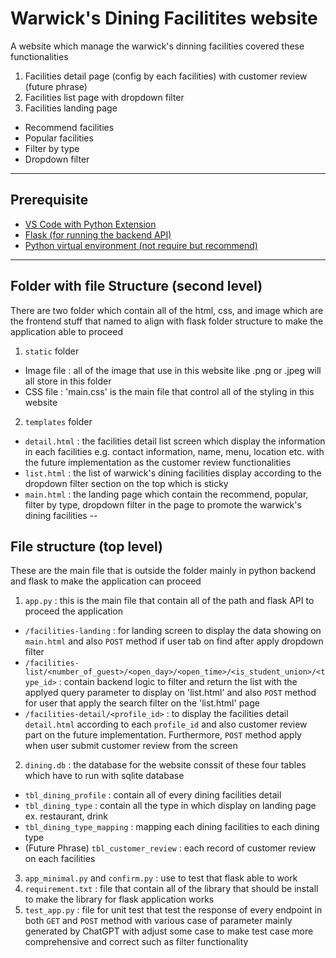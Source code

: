 # Warwick's Dining Facilitites website

A website which manage the warwick's dinning facilities covered these functionalities
1. Facilities detail page (config by each facilities) with customer review (future phrase)
2. Facilities list page with dropdown filter
3. Facilities landing page
* Recommend facilities
* Popular facilities
* Filter by type
* Dropdown filter
---
## Prerequisite

- [VS Code with Python Extension](https://code.visualstudio.com/docs/languages/python)
- [Flask (for running the backend API)](https://flask.palletsprojects.com/en/3.0.x/)
- [Python virtual environment (not require but recommend)](https://code.visualstudio.com/docs/python/environments)
---
## Folder with file Structure (second level)

There are two folder which contain all of the html, css, and image which are the frontend stuff that named to align with flask folder structure to make the application able to proceed
1. `static` folder
* Image file : all of the image that use in this website like .png or .jpeg will all store in this folder
* CSS file : 'main.css' is the main file that control all of the styling in this website
2. `templates` folder
* `detail.html` : the facilities detail list screen which display the information in each facilities e.g. contact information, name, menu, location etc. with the future implementation as the customer review functionalities
* `list.html` : the list of warwick's dining facilities display according to the dropdown filter section on the top which is sticky
* `main.html` : the landing page which contain the recommend, popular, filter by type, dropdown filter in the page to promote the warwick's dining facilities
--
## File structure (top level)

These are the main file that is outside the folder mainly in python backend and flask to make the application can proceed
1. `app.py` : this is the main file that contain all of the path and flask API to proceed the application
* `/facilities-landing` : for landing screen to display the data showing on `main.html` and also `POST` method if user tab on find after apply dropdown filter
* `/facilities-list/<number_of_guest>/<open_day>/<open_time>/<is_student_union>/<type_id>` : contain backend logic to filter and return the list with the applyed query parameter to display on 'list.html' and also `POST` method for user that apply the search filter on the 'list.html' page
* `/facilities-detail/<profile_id>` : to display the facilities detail `detail.html` according to each `profile_id` and also customer review part on the future implementation. Furthermore, `POST` method apply when user submit customer review from the screen
2. `dining.db` : the database for the website conssit of these four tables which have to run with sqlite database
* `tbl_dining_profile` : contain all of every dining facilities detail
* `tbl_dining_type` : contain all the type in which display on landing page ex. restaurant, drink
* `tbl_dining_type_mapping` : mapping each dining facilities to each dining type
* (Future Phrase) `tbl_customer_review` : each record of customer review on each facilities
3. `app_minimal.py` and `confirm.py` : use to test that flask able to work
4. `requirement.txt` : file that contain all of the library that should be install to make the library for flask application works
5. `test_app.py` : file for unit test that test the response of every endpoint in both `GET` and `POST` method with various case of parameter mainly generated by ChatGPT with adjust some case to make test case more comprehensive and correct such as filter functionality

